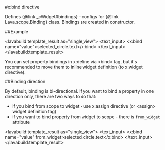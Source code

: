 
#x:bind directive

<script type="lavabuild/eval">result = global.LavaBuild.generateDirectiveInfoBox('bind');</script>

Defines {@link _cWidget#bindings} - configs for {@link Lava.scope.Binding} class. Bindings are created in constructor.

##Example

<lavabuild:template_result as="single_view">
<text_input>
	<x:bind name="value">selected_circle.text</x:bind>
</text_input>
</lavabuild:template_result>

You can set property bindings in x:define via &lt;bind&gt; tag, but it's recommended to move them to inline widget definition (to x:widget directive).

##Binding direction

By default, binding is bi-directional.
If you want to bind a property in one direction only, there are two ways to do that:
- if you bind from scope to widget - use x:assign directive (or &lt;assign&gt; widget definition tag)
- if you want to bind property from widget to scope - there is `from_widget` attribute

<lavabuild:template_result as="single_view">
<text_input>
	<x:bind name="value" from_widget>selected_circle.text</x:bind>
</text_input>
</lavabuild:template_result>